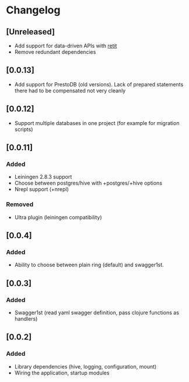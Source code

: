 # Changelog

## [Unreleased]
- Add support for data-driven APIs with [retit](https://github.com/metosin/reitit)
- Remove redundant dependencies

## [0.0.13]
- Add support for PrestoDB (old versions). Lack of prepared statements there had to be compensated not very cleanly

## [0.0.12]
- Support multiple databases in one project (for example for migration scripts)

## [0.0.11]
### Added
- Leiningen 2.8.3 support
- Choose between postgres/hive with +postgres/+hive options
- Nrepl support (+nrepl)

### Removed
- Ultra plugin (leiningen compatibility)

## [0.0.4]
### Added
- Ability to choose between plain ring (default) and swagger1st.

## [0.0.3]
### Added
- Swagger1st (read yaml swagger definition, pass clojure functions as handlers)

## [0.0.2]
### Added
- Library dependencies (hive, logging, configuration, mount)
- Wiring the application, startup modules
